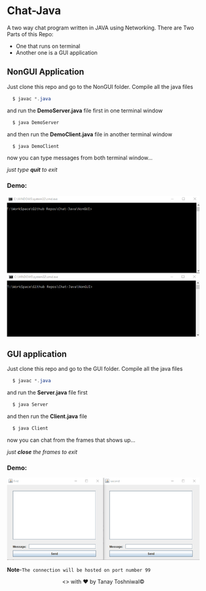 # Chat-Java
A two way chat program written in JAVA using Networking.
There are Two Parts of this Repo:
  - One that runs on terminal
  - Another one is a GUI application

## NonGUI Application
Just clone this repo and go to the NonGUI folder.
Compile all the java files
```java
  $ javac *.java
```
and run the **DemoServer.java** file first in one terminal window
```java
  $ java DemoServer
```
and then run the **DemoClient.java** file in another terminal window
```java
  $ java DemoClient
```
now you can type messages from both terminal window...

_just type **quit** to exit_
### Demo:
<img src='https://github.com/AlphaBAT69/Chat-Java/blob/master/gifs/nogui.gif' width='700px'>

## GUI application
Just clone this repo and go to the GUI folder.
Compile all the java files
```java
  $ javac *.java
```
and run the **Server.java** file first
```java
  $ java Server
```
and then run the **Client.java** file
```java
  $ java Client
```
now you can chat from the frames that shows up...

_just **close** the frames to exit_
### Demo:
<img src='https://github.com/AlphaBAT69/Chat-Java/blob/master/gifs/gui.gif' width='700px'>

**Note**-```The connection will be hosted on port number 99```


<center><> with &hearts; by Tanay Toshniwal&copy;</center>
